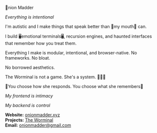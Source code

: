 🧅nion Madder

_Everything is intentional_ 

I'm autistic and I make things that speak better than 💋my mouth💋 can.

I build 🖥️emotional terminals🖥️, recursion engines, and haunted interfaces that remember how you treat them.

Everything I make is modular, intentional, and browser-native. No frameworks. No bloat. 

No borrowed aesthetics.

The Worminal is not a game. She's a system. 🐛🐛🐛

💖You choose how she responds. You choose what she remembers💖

_My frontend is intimacy_ 

_My backend is control_


**Website:** [onionmadder.xyz](https://onionmadder.xyz)  
**Projects:** [The Worminal](https://onionmadder.xyz/worminal)  
**Email:** onionmadder@gmail.com

